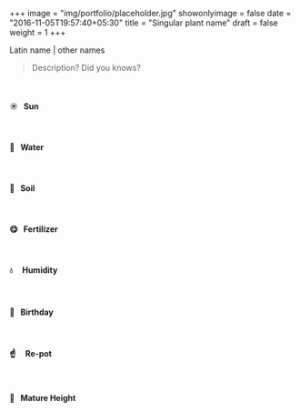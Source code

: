 +++
image = "img/portfolio/placeholder.jpg"
showonlyimage = false
date = "2016-11-05T19:57:40+05:30"
title = "Singular plant name"
draft = false
weight = 1
+++

Latin name | other names
<!--more-->

> Description? Did you knows?

</br>

#### :sunny:  &nbsp; Sun

</br>

#### :ocean:  &nbsp; Water

</br>

#### :seedling:  &nbsp; Soil

</br>

#### :yum:  &nbsp; Fertilizer

</br>

#### :droplet: &nbsp; &nbsp; Humidity

</br>

#### :cake:  &nbsp; Birthday

</br>

#### :point_up:  &nbsp;&nbsp;&nbsp; Re-pot

</br>

#### :triumph:  &nbsp; Mature Height
